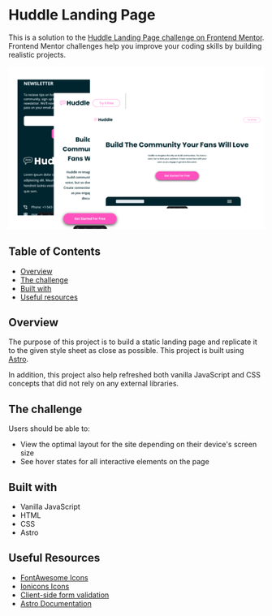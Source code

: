 # Huddle Landing Page

This is a solution to the [Huddle Landing Page challenge on Frontend Mentor](https://www.frontendmentor.io/challenges/huddle-landing-page-with-curved-sections-5ca5ecd01e82137ec91a50f2). Frontend Mentor challenges help you improve your coding skills by building realistic projects.

![](/public/screenshot.png)

## Table of Contents

- [Overview](#overview)
- [The challenge](#the-challenge)
- [Built with](#built-with)
- [Useful resources](#useful-resources)

## Overview

The purpose of this project is to build a static landing page and replicate it to the given style sheet as close as possible. This project is built using [Astro](https://astro.build/).

In addition, this project also help refreshed both vanilla JavaScript and CSS concepts that did not rely on any external libraries.

## The challenge

Users should be able to:

- View the optimal layout for the site depending on their device's screen size
- See hover states for all interactive elements on the page

## Built with

- Vanilla JavaScript
- HTML
- CSS
- Astro

## Useful Resources

- [FontAwesome Icons](https://fontawesome.com)
- [Ionicons Icons](https://ionic.io/ionicons)
- [Client-side form validation](https://developer.mozilla.org/en-US/docs/Learn/Forms/Form_validation#validating_forms_using_javascript)
- [Astro Documentation](https://docs.astro.build/en/getting-started/)
